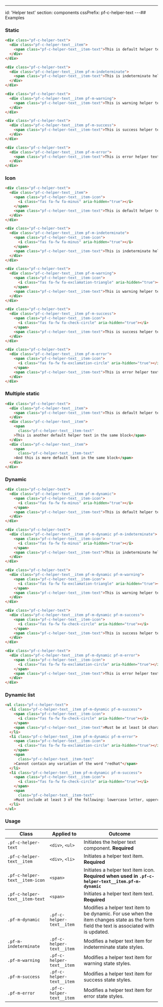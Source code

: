 ---
id: 'Helper text'
section: components
cssPrefix: pf-c-helper-text
---## Examples

### Static

```html
<div class="pf-c-helper-text">
  <div class="pf-c-helper-text__item">
    <span class="pf-c-helper-text__item-text">This is default helper text</span>
  </div>
</div>

<div class="pf-c-helper-text">
  <div class="pf-c-helper-text__item pf-m-indeterminate">
    <span class="pf-c-helper-text__item-text">This is indeterminate helper text</span>
  </div>
</div>

<div class="pf-c-helper-text">
  <div class="pf-c-helper-text__item pf-m-warning">
    <span class="pf-c-helper-text__item-text">This is warning helper text</span>
  </div>
</div>

<div class="pf-c-helper-text">
  <div class="pf-c-helper-text__item pf-m-success">
    <span class="pf-c-helper-text__item-text">This is success helper text</span>
  </div>
</div>

<div class="pf-c-helper-text">
  <div class="pf-c-helper-text__item pf-m-error">
    <span class="pf-c-helper-text__item-text">This is error helper text</span>
  </div>
</div>

```

### Icon

```html
<div class="pf-c-helper-text">
  <div class="pf-c-helper-text__item">
    <span class="pf-c-helper-text__item-icon">
      <i class="fas fa-fw fa-minus" aria-hidden="true"></i>
    </span>
    <span class="pf-c-helper-text__item-text">This is default helper text</span>
  </div>
</div>

<div class="pf-c-helper-text">
  <div class="pf-c-helper-text__item pf-m-indeterminate">
    <span class="pf-c-helper-text__item-icon">
      <i class="fas fa-fw fa-minus" aria-hidden="true"></i>
    </span>
    <span class="pf-c-helper-text__item-text">This is indeterminate helper text</span>
  </div>
</div>

<div class="pf-c-helper-text">
  <div class="pf-c-helper-text__item pf-m-warning">
    <span class="pf-c-helper-text__item-icon">
      <i class="fas fa-fw fa-exclamation-triangle" aria-hidden="true"></i>
    </span>
    <span class="pf-c-helper-text__item-text">This is warning helper text</span>
  </div>
</div>

<div class="pf-c-helper-text">
  <div class="pf-c-helper-text__item pf-m-success">
    <span class="pf-c-helper-text__item-icon">
      <i class="fas fa-fw fa-check-circle" aria-hidden="true"></i>
    </span>
    <span class="pf-c-helper-text__item-text">This is success helper text</span>
  </div>
</div>

<div class="pf-c-helper-text">
  <div class="pf-c-helper-text__item pf-m-error">
    <span class="pf-c-helper-text__item-icon">
      <i class="fas fa-fw fa-exclamation-circle" aria-hidden="true"></i>
    </span>
    <span class="pf-c-helper-text__item-text">This is error helper text</span>
  </div>
</div>

```

### Multiple static

```html
<div class="pf-c-helper-text">
  <div class="pf-c-helper-text__item">
    <span class="pf-c-helper-text__item-text">This is default helper text</span>
  </div>
  <div class="pf-c-helper-text__item">
    <span
      class="pf-c-helper-text__item-text"
    >This is another default helper text in the same block</span>
  </div>
  <div class="pf-c-helper-text__item">
    <span
      class="pf-c-helper-text__item-text"
    >And this is more default text in the same block</span>
  </div>
</div>

```

### Dynamic

```html
<div class="pf-c-helper-text">
  <div class="pf-c-helper-text__item pf-m-dynamic">
    <span class="pf-c-helper-text__item-icon">
      <i class="fas fa-fw fa-minus" aria-hidden="true"></i>
    </span>
    <span class="pf-c-helper-text__item-text">This is default helper text</span>
  </div>
</div>

<div class="pf-c-helper-text">
  <div class="pf-c-helper-text__item pf-m-dynamic pf-m-indeterminate">
    <span class="pf-c-helper-text__item-icon">
      <i class="fas fa-fw fa-minus" aria-hidden="true"></i>
    </span>
    <span class="pf-c-helper-text__item-text">This is indeterminate helper text</span>
  </div>
</div>

<div class="pf-c-helper-text">
  <div class="pf-c-helper-text__item pf-m-dynamic pf-m-warning">
    <span class="pf-c-helper-text__item-icon">
      <i class="fas fa-fw fa-exclamation-triangle" aria-hidden="true"></i>
    </span>
    <span class="pf-c-helper-text__item-text">This is warning helper text</span>
  </div>
</div>

<div class="pf-c-helper-text">
  <div class="pf-c-helper-text__item pf-m-dynamic pf-m-success">
    <span class="pf-c-helper-text__item-icon">
      <i class="fas fa-fw fa-check-circle" aria-hidden="true"></i>
    </span>
    <span class="pf-c-helper-text__item-text">This is success helper text</span>
  </div>
</div>

<div class="pf-c-helper-text">
  <div class="pf-c-helper-text__item pf-m-dynamic pf-m-error">
    <span class="pf-c-helper-text__item-icon">
      <i class="fas fa-fw fa-exclamation-circle" aria-hidden="true"></i>
    </span>
    <span class="pf-c-helper-text__item-text">This is error helper text</span>
  </div>
</div>

```

### Dynamic list

```html
<ul class="pf-c-helper-text">
  <li class="pf-c-helper-text__item pf-m-dynamic pf-m-success">
    <span class="pf-c-helper-text__item-icon">
      <i class="fas fa-fw fa-check-circle" aria-hidden="true"></i>
    </span>
    <span class="pf-c-helper-text__item-text">Must be at least 14 characters</span>
  </li>
  <li class="pf-c-helper-text__item pf-m-dynamic pf-m-error">
    <span class="pf-c-helper-text__item-icon">
      <i class="fas fa-fw fa-exclamation-circle" aria-hidden="true"></i>
    </span>
    <span
      class="pf-c-helper-text__item-text"
    >Cannot contain any variation of the word "redhat"</span>
  </li>
  <li class="pf-c-helper-text__item pf-m-dynamic pf-m-success">
    <span class="pf-c-helper-text__item-icon">
      <i class="fas fa-fw fa-check-circle" aria-hidden="true"></i>
    </span>
    <span
      class="pf-c-helper-text__item-text"
    >Must include at least 3 of the following: lowercase letter, uppercase letters, numbers, symbols</span>
  </li>
</ul>

```

### Usage

| Class                          | Applied to                | Outcome                                                                                                                                  |
| ------------------------------ | ------------------------- | ---------------------------------------------------------------------------------------------------------------------------------------- |
| `.pf-c-helper-text`            | `<div>`, `<ul>`           | Initiates the helper text component. **Required**                                                                                        |
| `.pf-c-helper-text__item`      | `<div>`, `<li>`           | Initiates a helper text item. **Required**                                                                                               |
| `.pf-c-helper-text__item-icon` | `<span>`                  | Initiates a helper text item icon. **Required when used in `.pf-c-helper-text__item.pf-m-dynamic`**                                      |
| `.pf-c-helper-text__item-text` | `<span>`                  | Initiates a helper text item text. **Required**                                                                                          |
| `.pf-m-dynamic`                | `.pf-c-helper-text__item` | Modifies a helper text item to be dynamic. For use when the item changes state as the form field the text is associated with is updated. |
| `.pf-m-indeterminate`          | `.pf-c-helper-text__item` | Modifies a helper text item for indeterminate state styles.                                                                              |
| `.pf-m-warning`                | `.pf-c-helper-text__item` | Modifies a helper text item for warning state styles.                                                                                    |
| `.pf-m-success`                | `.pf-c-helper-text__item` | Modifies a helper text item for success state styles.                                                                                    |
| `.pf-m-error`                  | `.pf-c-helper-text__item` | Modifies a helper text item for error state styles.                                                                                      |
